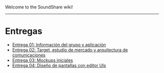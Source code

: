 Welcome to the SoundShare wiki!

***

# Entregas

* [Entrega 01: Información del grupo y aplicación](https://github.com/ikergcalvino/SoundShare/wiki/Entrega-01:-Informaci%C3%B3n-del-grupo-y-aplicaci%C3%B3n)
* [Entrega 02: Target, estudio de mercado y arquitectura de comunicaciones](https://github.com/ikergcalvino/SoundShare/wiki/Entrega-02:-Target,-estudio-de-mercado-y-arquitectura-de-comunicaciones)
* [Entrega 03: Mockups iniciales](https://github.com/ikergcalvino/SoundShare/wiki/Entrega-03:-Mockups-iniciales)
* [Entrega 04: Diseño de pantallas con editor UIs](https://github.com/ikergcalvino/SoundShare/wiki/Entrega-04:-Dise%C3%B1o-de-pantallas-con-editor-UIs)